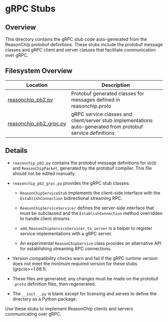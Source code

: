 # gRPC Stubs

## Overview

This directory contains the gRPC stub code auto-generated from the
ReasonChip protobuf definitions. These stubs include the protobuf
message classes and gRPC client and server classes that facilitate
communication over gRPC.

## Filesystem Overview

| Location                         | Description                                   |
| --------------------------------| ---------------------------------------------|
| [reasonchip_pb2.py](./reasonchip_pb2.py)       | Protobuf generated classes for messages defined in reasonchip.proto |
| [reasonchip_pb2_grpc.py](./reasonchip_pb2_grpc.py) | gRPC service classes and client/server stub implementations auto-generated from protobuf service definitions |

## Details

- `reasonchip_pb2.py` contains the protobuf message definitions
  for `UUID` and `ReasonChipPacket`, generated by the protobuf
  compiler. This file should not be edited manually.

- `reasonchip_pb2_grpc.py` provides the gRPC stub classes:

  - `ReasonChipServiceStub` implements the client-side interface
    with the `EstablishConnection` bidirectional streaming RPC.

  - `ReasonChipServiceServicer` defines the server-side interface
    that must be subclassed and the `EstablishConnection` method
    overridden to handle client streams.

  - `add_ReasonChipServiceServicer_to_server` is a helper to register
    service implementations with a gRPC server.

  - An experimental `ReasonChipService` class provides an alternative
    API for establishing streaming RPC connections.

- Version compatibility checks warn and fail if the gRPC runtime 
  version does not meet the minimum required version for these 
  stubs (grpcio>=1.68.1).

- These files are generated; any changes must be made on the
  protobuf `.proto` definition files, then regenerated.

- The `__init__.py` is blank except for licensing and serves to define
  the directory as a Python package.

Use these stubs to implement ReasonChip clients and servers
communicating over gRPC.